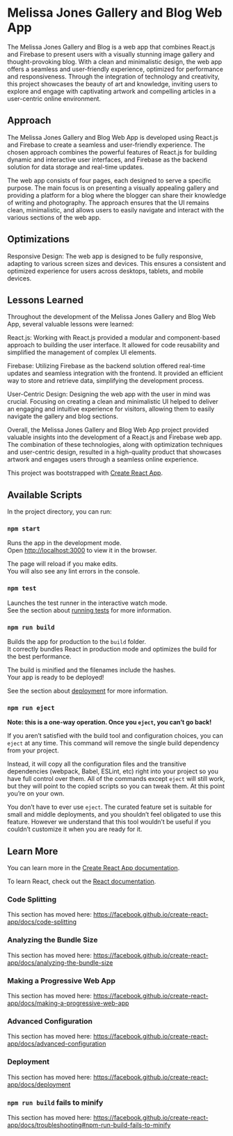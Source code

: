 # Melissa Jones Gallery and Blog Web App
The Melissa Jones Gallery and Blog is a web app that combines React.js and Firebase to present users with a visually stunning image gallery and thought-provoking blog. With a clean and minimalistic design, the web app offers a seamless and user-friendly experience, optimized for performance and responsiveness. Through the integration of technology and creativity, this project showcases the beauty of art and knowledge, inviting users to explore and engage with captivating artwork and compelling articles in a user-centric online environment.

## Approach
The Melissa Jones Gallery and Blog Web App is developed using React.js and Firebase to create a seamless and user-friendly experience. The chosen approach combines the powerful features of React.js for building dynamic and interactive user interfaces, and Firebase as the backend solution for data storage and real-time updates.

The web app consists of four pages, each designed to serve a specific purpose. The main focus is on presenting a visually appealing gallery and providing a platform for a blog where the blogger can share their knowledge of writing and photography. The approach ensures that the UI remains clean, minimalistic, and allows users to easily navigate and interact with the various sections of the web app.

## Optimizations

Responsive Design: The web app is designed to be fully responsive, adapting to various screen sizes and devices. This ensures a consistent and optimized experience for users across desktops, tablets, and mobile devices.

## Lessons Learned
Throughout the development of the Melissa Jones Gallery and Blog Web App, several valuable lessons were learned:

React.js: Working with React.js provided a modular and component-based approach to building the user interface. It allowed for code reusability and simplified the management of complex UI elements.

Firebase: Utilizing Firebase as the backend solution offered real-time updates and seamless integration with the frontend. It provided an efficient way to store and retrieve data, simplifying the development process.

User-Centric Design: Designing the web app with the user in mind was crucial. Focusing on creating a clean and minimalistic UI helped to deliver an engaging and intuitive experience for visitors, allowing them to easily navigate the gallery and blog sections.

Overall, the Melissa Jones Gallery and Blog Web App project provided valuable insights into the development of a React.js and Firebase web app. The combination of these technologies, along with optimization techniques and user-centric design, resulted in a high-quality product that showcases artwork and engages users through a seamless online experience.


This project was bootstrapped with [Create React App](https://github.com/facebook/create-react-app).

## Available Scripts

In the project directory, you can run:

### `npm start`

Runs the app in the development mode.<br />
Open [http://localhost:3000](http://localhost:3000) to view it in the browser.

The page will reload if you make edits.<br />
You will also see any lint errors in the console.

### `npm test`

Launches the test runner in the interactive watch mode.<br />
See the section about [running tests](https://facebook.github.io/create-react-app/docs/running-tests) for more information.

### `npm run build`

Builds the app for production to the `build` folder.<br />
It correctly bundles React in production mode and optimizes the build for the best performance.

The build is minified and the filenames include the hashes.<br />
Your app is ready to be deployed!

See the section about [deployment](https://facebook.github.io/create-react-app/docs/deployment) for more information.

### `npm run eject`

**Note: this is a one-way operation. Once you `eject`, you can’t go back!**

If you aren’t satisfied with the build tool and configuration choices, you can `eject` at any time. This command will remove the single build dependency from your project.

Instead, it will copy all the configuration files and the transitive dependencies (webpack, Babel, ESLint, etc) right into your project so you have full control over them. All of the commands except `eject` will still work, but they will point to the copied scripts so you can tweak them. At this point you’re on your own.

You don’t have to ever use `eject`. The curated feature set is suitable for small and middle deployments, and you shouldn’t feel obligated to use this feature. However we understand that this tool wouldn’t be useful if you couldn’t customize it when you are ready for it.

## Learn More

You can learn more in the [Create React App documentation](https://facebook.github.io/create-react-app/docs/getting-started).

To learn React, check out the [React documentation](https://reactjs.org/).

### Code Splitting

This section has moved here: https://facebook.github.io/create-react-app/docs/code-splitting

### Analyzing the Bundle Size

This section has moved here: https://facebook.github.io/create-react-app/docs/analyzing-the-bundle-size

### Making a Progressive Web App

This section has moved here: https://facebook.github.io/create-react-app/docs/making-a-progressive-web-app

### Advanced Configuration

This section has moved here: https://facebook.github.io/create-react-app/docs/advanced-configuration

### Deployment

This section has moved here: https://facebook.github.io/create-react-app/docs/deployment

### `npm run build` fails to minify

This section has moved here: https://facebook.github.io/create-react-app/docs/troubleshooting#npm-run-build-fails-to-minify
